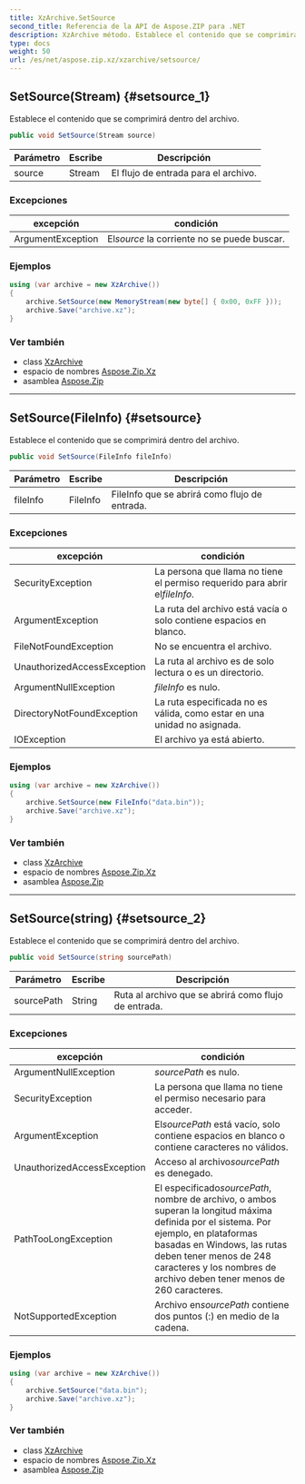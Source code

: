```yaml
---
title: XzArchive.SetSource
second_title: Referencia de la API de Aspose.ZIP para .NET
description: XzArchive método. Establece el contenido que se comprimirá dentro del archivo.
type: docs
weight: 50
url: /es/net/aspose.zip.xz/xzarchive/setsource/
---
```

## SetSource(Stream) {#setsource_1}

Establece el contenido que se comprimirá dentro del archivo.

```csharp
public void SetSource(Stream source)
```

| Parámetro | Escribe | Descripción |
| --- | --- | --- |
| source | Stream | El flujo de entrada para el archivo. |

### Excepciones

| excepción | condición |
| --- | --- |
| ArgumentException | El*source* la corriente no se puede buscar. |

### Ejemplos

```csharp
using (var archive = new XzArchive())
{
    archive.SetSource(new MemoryStream(new byte[] { 0x00, 0xFF }));
    archive.Save("archive.xz");
}
```

### Ver también

* class [XzArchive](../)
* espacio de nombres [Aspose.Zip.Xz](../../xzarchive/)
* asamblea [Aspose.Zip](../../../)

---

## SetSource(FileInfo) {#setsource}

Establece el contenido que se comprimirá dentro del archivo.

```csharp
public void SetSource(FileInfo fileInfo)
```

| Parámetro | Escribe | Descripción |
| --- | --- | --- |
| fileInfo | FileInfo | FileInfo que se abrirá como flujo de entrada. |

### Excepciones

| excepción | condición |
| --- | --- |
| SecurityException | La persona que llama no tiene el permiso requerido para abrir el*fileInfo*. |
| ArgumentException | La ruta del archivo está vacía o solo contiene espacios en blanco. |
| FileNotFoundException | No se encuentra el archivo. |
| UnauthorizedAccessException | La ruta al archivo es de solo lectura o es un directorio. |
| ArgumentNullException | *fileInfo* es nulo. |
| DirectoryNotFoundException | La ruta especificada no es válida, como estar en una unidad no asignada. |
| IOException | El archivo ya está abierto. |

### Ejemplos

```csharp
using (var archive = new XzArchive()) 
{
    archive.SetSource(new FileInfo("data.bin"));
    archive.Save("archive.xz");
}
```

### Ver también

* class [XzArchive](../)
* espacio de nombres [Aspose.Zip.Xz](../../xzarchive/)
* asamblea [Aspose.Zip](../../../)

---

## SetSource(string) {#setsource_2}

Establece el contenido que se comprimirá dentro del archivo.

```csharp
public void SetSource(string sourcePath)
```

| Parámetro | Escribe | Descripción |
| --- | --- | --- |
| sourcePath | String | Ruta al archivo que se abrirá como flujo de entrada. |

### Excepciones

| excepción | condición |
| --- | --- |
| ArgumentNullException | *sourcePath* es nulo. |
| SecurityException | La persona que llama no tiene el permiso necesario para acceder. |
| ArgumentException | El*sourcePath* está vacío, solo contiene espacios en blanco o contiene caracteres no válidos. |
| UnauthorizedAccessException | Acceso al archivo*sourcePath* es denegado. |
| PathTooLongException | El especificado*sourcePath*, nombre de archivo, o ambos superan la longitud máxima definida por el sistema. Por ejemplo, en plataformas basadas en Windows, las rutas deben tener menos de 248 caracteres y los nombres de archivo deben tener menos de 260 caracteres. |
| NotSupportedException | Archivo en*sourcePath* contiene dos puntos (:) en medio de la cadena. |

### Ejemplos

```csharp
using (var archive = new XzArchive()) 
{
    archive.SetSource("data.bin");
    archive.Save("archive.xz");
}
```

### Ver también

* class [XzArchive](../)
* espacio de nombres [Aspose.Zip.Xz](../../xzarchive/)
* asamblea [Aspose.Zip](../../../)



